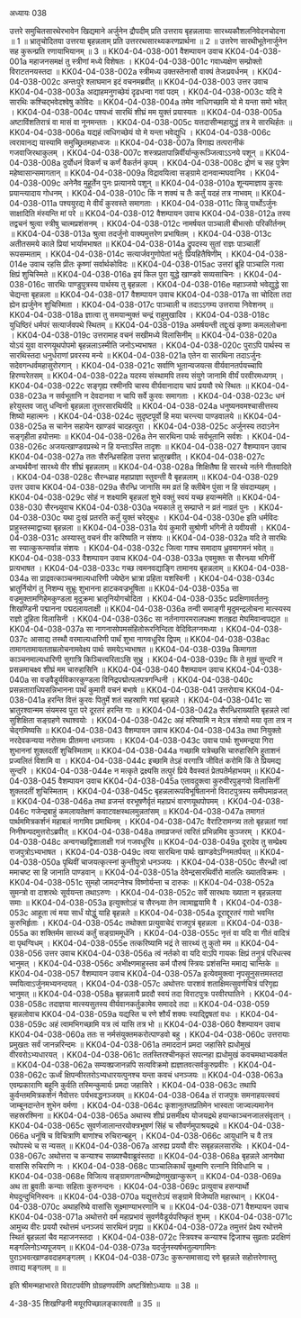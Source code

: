 अध्यायः 038

उत्तरे समुचितसारथेरभावेन खिद्यमाने अर्जुनेन द्रौपदीम् प्रति उत्तराय बृहन्नलायाः सारथ्यकौशलनिवेदनचोदना ॥ 1 ॥ भ्रातृचोदितया उत्तरया बृहन्नलाम् प्रति उत्तररथसारथ्यकरणप्रार्थना ॥ 2 ॥ उत्तरेण सारथीभूतेनार्जुनेन सह कुरून्प्रति रणायाभियानम् ॥ 3 ॥
KK04-04-038-001	वैशम्पायन उवाच 
KK04-04-038-001a	महाजनसमक्षं तु स्त्रीणां मध्ये विशेषतः ।
KK04-04-038-001c	गवाध्यक्षेण सम्प्रोक्तो विराटतनयस्तदा ॥ 
KK04-04-038-002a	स्त्रीमध्य उक्तस्तेनासौ वाक्यं तेजःप्रवर्धनम् ।
KK04-04-038-002c	अन्तःपुरे श्लाघमान इदं वचनमब्रवीत् ॥ 
KK04-04-038-003	उत्तर उवाच 
KK04-04-038-003a	अद्याहमनुगच्छेयं दृढधन्वा गवां पदम् ।
KK04-04-038-003c	यदि मे सारथिः कश्चिद्भवेदश्वेषु कोविदः ॥ 
KK04-04-038-004a	तमेव नाधिगच्छामि यो मे यन्ता समो भवेत् ।
KK04-04-038-004c	पश्यध्वं सारथिं शीघ्रं मम युक्तं प्रयास्यतः ॥ 
KK04-04-038-005a	अष्टाविंशतिरात्रं वा मासं वा नूनमन्ततः ।
KK04-04-038-005c	यत्तदासीन्महायुद्धं तत्र मे सारथिर्हतः ॥
KK04-04-038-006a	यद्यहं त्वधिगच्छेयं यो मे यन्ता भवेद्युधि ।
KK04-04-038-006c	त्वरावानद्य यास्यामि समुच्छ्रितमहाध्वजः ॥ 
KK04-04-038-007a	विगाह्य तत्परानीकं गजवाजिरथाकुलम् ।
KK04-04-038-007c	शस्त्रप्रतापान्निर्वीर्यान्कुरूञ्जित्वाऽऽनये पशून् ॥ 
KK04-04-038-008a	दुर्योधनं विकर्णं च कर्णं वैकर्तनं कृपम् ।
KK04-04-038-008c	द्रोणं च सह पुत्रेण महेष्वासान्समागतान् ॥
KK04-04-038-009a	विद्रावयित्वा सङ्ग्रामे दानवान्मघवानिव ।
KK04-04-038-009c	अनेनैव मुहूर्तेन पुनः प्रत्यानये पशून् ॥
KK04-04-038-010a	शून्यमाज्ञाय कुरवः प्रयान्त्यादाय गोधनम् ।
KK04-04-038-010c	किं न शक्यं च तैः कर्तुं यदहं तत्र नाभवम् ॥ 
KK04-04-038-011a	पश्ययुरद्य मे वीर्यं कुरवस्ते समागताः ।
KK04-04-038-011c	किन्नु पार्थोऽर्जुनः साक्षादिति मंस्यन्ति मां परे ॥ 
KK04-04-038-012	वैशम्पायन उवाच
KK04-04-038-012a	तस्य तद्वचनं श्रुत्वा स्त्रीषु चात्मप्रशंसनम् ।
KK04-04-038-012c	नामर्षयत पाञ्चाली बीभत्सोः परिकीर्तनम् ॥ 
KK04-04-038-013a	श्रुत्वा तदर्जुनो वाक्यमुत्तरेण प्रभाषितम् ।
KK04-04-038-013c	अतीतसमये काले प्रियां भार्यामभाषत ॥ 
KK04-04-038-014a	द्रुपदस्य सुतां राज्ञः पाञ्चालीं रूपसम्मताम् ।
KK04-04-038-014c	सत्यार्जवगुणोपेतां भर्तुः प्रियहितैषिणीम् ।
KK04-04-038-014e	उवाच रहसि प्रीतः कृष्णां सर्वार्थकोविदः ॥ 
KK04-04-038-015ac	उत्तरां ब्रूहि पाञ्चालि गत्वा क्षिप्रं शुचिस्मिते ॥ 
KK04-04-038-016a	इयं किल पुरा युद्धे खाण्डवे सव्यसाचिनः ।
KK04-04-038-016c	सारथिः पाण्डुपुत्रस्य पार्थस्य तु बृहन्नला ।
KK04-04-038-016e	महाञ्जयो भवेद्युद्धे सा चेद्यन्ता बृहन्नला ॥ 
KK04-04-038-017	वैशम्पायन उवाच 
KK04-04-038-017a	सा चोदिता तदा ह्येन ह्यर्जुनेन शुचिस्मिता ।
KK04-04-038-017c	पाञ्चाली च तदाऽऽगम्य उत्तराया निवेशनम् ॥ 
KK04-04-038-018a	ज्ञात्वा तु समयान्मुक्तं चन्द्रं राहुमुखादिव ।
KK04-04-038-018c	युधिष्ठिरं धर्मपरं सत्यार्जवपथे स्थितम् ॥ 
KK04-04-038-019a	अमर्षयन्ती तद्दुःखं कृष्णा कमललोचना ।
KK04-04-038-019c	उत्तरामाह वचनं सखीमध्ये विलासिनीम् ॥
KK04-04-038-020a	योऽयं युवा वारणयूथपोपमो बृहन्नलाऽस्मीति जनोऽभ्यभाषत ।
KK04-04-038-020c	पुराऽपि पार्थस्य स सारथिस्तदा धनुर्धराणां प्रवरस्य मन्ये ॥ 
KK04-04-038-021a	एतेन वा सारथिना तदाऽर्जुनः सदेवगन्धर्वमहासुरोरगान् ।
KK04-04-038-021c	सर्वाणि भूतान्यजयत्स वीर्यवानतर्पयच्चापि हिरण्यरेतसम् ॥ 
KK04-04-038-022a	यदस्य संस्थामपि तस्य संयुगे जानामि वीर्यं परवीरमध्यगम् ।
KK04-04-038-022c	सङ्गृह्य रश्मीनपि चास्य वीर्यवानादाय चापं प्रययौ रथे स्थितः ॥ 
KK04-04-038-023a	न सर्वभूतानि न देवदानवा न चापि सर्वे कुरवः समागताः ।
KK04-04-038-023c	धनं हरेयुस्तव जातु धन्विनो बृहन्नला तूत्तरसारथिर्यदि ॥ 
KK04-04-038-024a	धनुष्यनवमश्चासीत्तस्य शिष्यो महात्मनः ।
KK04-04-038-024c	सुदृष्टपूर्वो हि मया चरन्त्या पाण्डवालये ॥ 
KK04-04-038-025a	स चानेन सहायेन खाण्डवं चादहत्पुरा ।
KK04-04-038-025c	अर्जुनस्य तदाऽनेन सङ्गृहीता हयोत्तमाः ॥ 
KK04-04-038-026a	तेन सारथिना पार्थः सर्वभूतानि सर्वशः ।
KK04-04-038-026c	अजयत्खाण्डवप्रस्थे न हि यन्ताऽस्ति तादृशः ॥ 
KK04-04-038-027	वैशम्पायन उवाच 
KK04-04-038-027a	ततः सैरन्ध्रिसहिता उत्तरा भ्रातुरब्रवीत् ।
KK04-04-038-027c	अभ्यर्थयैनां सारथ्ये वीर शीघ्रं बृहन्नलाम् ॥ 
KK04-04-038-028a	शिक्षितैषा हि सारथ्ये नर्तने गीतवादिते ।
KK04-04-038-028c	सैरन्ध्य्राह महाप्राज्ञा स्तुवन्ती वै बृहन्नलाम् ॥ 
KK04-04-038-029	उत्तर उवाच 
KK04-04-038-029a	सैरन्ध्रि जानासि मम व्रतं हि क्लीबेन पुंसा न हि संवदाम्यहम् ।
KK04-04-038-029c	सोहं न शक्ष्यामि बृहन्नलां शुभे वक्तुं स्वयं यच्छ हयान्ममेति ॥
KK04-04-038-030	सैरन्ध्र्युवाच 
KK04-04-038-030a	भयकाले तु सम्प्राप्ते न व्रतं नाव्रतं पुनः ।
KK04-04-038-030c	यथा दुःखं प्रतरति कर्तुं युक्तं चरेद्बुधः ।
KK04-04-038-030e	इति धर्मविदः प्राहुस्तस्माद्वाच्या बृहन्नला ॥ 
KK04-04-038-031a	येयं कुमारी सुश्रोणी भगिनी ते यवीयसी ।
KK04-04-038-031c	अस्यास्तु वचनं वीर करिष्यति न संशयः ॥ 
KK04-04-038-032a	यदि ते सारथिः सा स्यात्कुरून्सर्वान्न संशयः ।
KK04-04-038-032c	जित्वा गाश्च समादाय ध्रुवमागमनं भवेत् ॥ 
KK04-04-038-033	वैशम्पायन उवाच 
KK04-04-038-033a	एवमुक्तः स सैरन्ध्र्या भगिनीं प्रत्यभाषत ।
KK04-04-038-033c	गच्छ त्वमनवद्याङ्गि तामानय बृहन्नलाम् ॥
KK04-04-038-034a	सा प्राद्रवत्काञ्चनमाल्यधारिणी ज्येष्ठेन भ्रात्रा प्रहिता यशस्विनी ।
KK04-04-038-034c	भ्रातुर्नियोगं तु निशम्य सुभ्रूः शुभानना हाटकवज्रभूषिता ॥ 
KK04-04-038-035a	सा वज्रमुक्तामणिहेमकुण्डला मृदुक्रमा भ्रातृनियोगचोदिता ।
KK04-04-038-035c	प्रदक्षिणावर्ततनुः शिखण्डिनी पद्मानना पद्मदलायताक्षी ॥ 
KK04-04-038-036a	तन्वी समाङ्गी मृदुमन्द्रलोचना मात्स्यस्य राज्ञो दुहिता विलासिनी ।
KK04-04-038-036c	सा नर्तनागारमरालपक्ष्मा शतह्रदा मेघमिवान्वपद्यत ॥ 
KK04-04-038-037a	सा नागनासोपमसंहितोरूरनिन्दिता वेदिविलग्नमध्या ।
KK04-04-038-037c	आसाद्य तस्थौ वरमाल्यधारिणी पार्थं शुभा नागवधूरिव द्विपम् ॥ 
KK04-04-038-038ac	तामागतामायतताम्रलोचनामवेक्ष्य पार्थः समयेऽभ्यभाषत ॥ 
KK04-04-038-039a	किमागता काञ्चनमाल्यधारिणी सुगात्रि किञ्चित्त्वरिताऽसि सुभ्रु ।
KK04-04-038-039c	किं ते मुखं सुन्दरि न प्रसन्नमाचक्ष्व शीघ्रं मम चारुहासिनि ॥ 
KK04-04-038-040	वैशम्पायन उवाच 
KK04-04-038-040a	सा वज्रवैडूर्यविकारकुण्डला विनिद्रपद्मोत्पलपत्रगन्धिनी ।
KK04-04-038-040c	प्रसन्नताराधिपसन्निभानना पार्थं कुमारी वचनं बभाषे ॥ 
KK04-04-038-041	उत्तरोवाच 
KK04-04-038-041a	हरन्ति वित्तं कुरवः पितुर्मे शतं सहस्राणि गवां बृहन्नले ।
KK04-04-038-041c	सा भ्रातुरश्वान्मम संयमस्व पुरा परे दूरतरं हरन्ति गाः ॥
KK04-04-038-042a	सैरन्ध्रिराख्याति बृहन्नले त्वां सुशिक्षिता सङ्ग्रहणे रथाश्वयोः ।
KK04-04-038-042c	अहं मरिष्यामि न मेऽत्र संशयो मया वृता तत्र न चेद्गमिष्यसि ॥ 
KK04-04-038-043	वैशम्पायन उवाच 
KK04-04-038-043a	तथा नियुक्तो नरदेवकन्यया नरोत्तमः प्रीतमना धनञ्जयः ।
KK04-04-038-043c	उवाच पार्थः शुभमन्द्रया गिरा शुभाननां शुक्लदतीं शुचिस्मिताम् ॥ 
KK04-04-038-044a	गच्छामि यत्रेच्छसि चारुहासिनि हुताशनं प्रज्वलितं विशामि वा ।
KK04-04-038-044c	इच्छामि तेऽहं वरगात्रि जीवितं करोमि किं ते प्रियमद्य सुन्दरि ।
KK04-04-038-044e	न मत्कृते द्रक्ष्यसि तत्पुरं प्रिये वैवस्वतं प्रेतपतेर्महाभयम् ॥ 
KK04-04-038-045	वैशम्पायन उवाच 
KK04-04-038-045a	एतावदुक्त्वा कुरुवीरपुङ्गवो विलासिनीं शुक्लदतीं शुचिस्मिताम् ।
KK04-04-038-045c	बृहन्नलारूपविभूषिताननो विराटपुत्रस्य समीपमाव्रजत् ॥ 
KK04-04-038-046a	तथा व्रजन्तं वरभूषणैर्वृतं महाप्रभं वारणयूथपोपमम् ।
KK04-04-038-046c	गजेन्द्रबाहुं कमलायतेक्षणं कवाटवक्षस्थलमुन्नतांसम् ॥
KK04-04-038-047a	तमागतं पार्थममित्रकर्शनं महाबलं नागमिव प्रमाथिनम् ।
KK04-04-038-047c	वैराटिरामन्त्र्य ततो बृहन्नलां गवां निनीषन्पदमुत्तरोऽब्रवीत् ॥ 
KK04-04-038-048a	तमाव्रजन्तं त्वरितं प्रभिन्नमिव कुञ्जरम् ।
KK04-04-038-048c	अन्वगच्छद्विशालाक्षी गजं गजवधूरिव ॥ 
KK04-04-038-049a	दूरादेव तु सम्प्रेक्ष्य राजपुत्रोऽभ्यभाषत ।
KK04-04-038-049c	त्वया सारथिना पार्थः खाण्डवेऽग्निमतर्पयत् ॥ 
KK04-04-038-050a	पृथिवीं चाजयत्कृत्स्नां कुन्तीपुत्रो धनञ्जयः ।
KK04-04-038-050c	सैरन्ध्री त्वां ममाचष्ट सा हि जानाति पाण्डवान् ॥ 
KK04-04-038-051a	देवेन्द्रसारथिर्वीरो मातलिः ख्यातविक्रमः ।
KK04-04-038-051c	सुमहो जामदग्नेश्च विष्णोर्यन्ता च दारुकः ॥ 
KK04-04-038-052a	सुमन्त्रो वा दाशरथेः सूर्ययन्ता तथाऽरुणः ।
KK04-04-038-052c	सर्वे सारथयः ख्याता न बृहन्नलया समाः ॥ 
KK04-04-038-053a	इत्युक्तोऽहं च सैरन्ध्र्या तेन त्वामाह्वयामि वै ।
KK04-04-038-053c	आहूता त्वं मया सार्धं योद्धुं याहि बृहन्नले ॥
KK04-04-038-054a	दूराद्दूरतरं गावो भवन्ति कुरुभिर्हृताः ।
KK04-04-038-054c	तथोक्ता प्रत्युवाचेदं राजपुत्रं बृहन्नला ॥ 
KK04-04-038-055a	का शक्तिर्मम सारथ्यं कर्तुं सङ्ग्राममूर्धनि ।
KK04-04-038-055c	नृत्तं वा यदि वा गीतं वादित्रं वा पृथग्विधम् ।
KK04-04-038-055e	तत्करिष्यामि भद्रं ते सारथ्यं तु कुतो मम ॥ 
KK04-04-038-056	उत्तर उवाच 
KK04-04-038-056a	त्वं नर्तको वा यदि वाऽपि गायकः क्षिप्रं तनुत्रं परिधत्स्व भानुमत् ।
KK04-04-038-056c	अभीक्ष्णमाहुस्तव कर्म पौरुषं स्त्रियः प्रशंसन्ति ममाद्य चान्तिके ॥ 
KK04-04-038-057	वैशम्पायन उवाच 
KK04-04-038-057a	इत्येवमुक्त्वा नृपसूनुसत्तमस्तदा स्मयित्वाऽर्जुनमभ्यनन्दयत् ।
KK04-04-038-057c	अथोत्तरः पारशवं शताक्षिमत्सुवर्णचित्रं परिगृह्य भानुमत् ॥ 
KK04-04-038-058a	बृहन्नलायै प्रददौ स्वयं तदा विराटपुत्रः परवीरघातिने ।
KK04-04-038-058c	तदाज्ञया मात्स्यसुतस्य वीर्यवानकर्तुकामेव समाददे तदा ॥ 
KK04-04-038-059	बृहन्नलोवाच 
KK04-04-038-059a	यद्यस्ति च रणे शौर्यं शक्यः स्याद्द्विषतां वधः ।
KK04-04-038-059c	अहं त्वामभिगच्छामि यत्र त्वं यासि तत्र भो ॥
KK04-04-038-060	वैशम्पायन उवाच 
KK04-04-038-060a	ततः स नर्मसंयुक्तमकरोत्पाण्डवो बहु ।
KK04-04-038-060c	उत्तरायाः प्रमुखतः सर्वं जानन्नरिन्दमः ॥
KK04-04-038-061a	तमाददानं प्रमदा जहासिरे ह्यधोमुखं वीरवरोऽभ्यधारयत् ।
KK04-04-038-061c	ततस्तिरश्चीनकृतं सपत्नहा ह्यधोमुखं कवचमथाभ्यकर्षत ॥ 
KK04-04-038-062a	सम्यक्प्रजानन्नपि सत्यविक्रमो ह्यज्ञातवत्सर्वकुरुप्रवीरः ।
KK04-04-038-062c	ऊर्ध्वं क्षिपन्वीरतरोऽभ्यधारयत्पुनश्च यन्ता कवचं धनञ्जयः ॥ 
KK04-04-038-063a	एवम्प्रकाराणि बहूनि कुर्वति तस्मिन्कुमार्यः प्रमदा जहासिरे ।
KK04-04-038-063c	तथापि कुर्वन्तममित्रकर्शनं नैवोत्तरः पर्यभवद्धनञ्जयम् ॥
KK04-04-038-064a	तं राजपुत्रः समनाहयत्स्वयं जाम्बूनदान्तेन शुभेन वर्मणा ।
KK04-04-038-064c	कृशानुतप्तप्रतिमेन भास्वता जाज्वल्यमानेन सहस्ररश्मिना ॥ 
KK04-04-038-065a	अथास्य शीघ्रं प्रसमीक्ष्य योजयद्रथे हयान्काञ्चनजालसंवृतान् ।
KK04-04-038-065c	सुवर्णजालान्तरयोक्त्रभूषणं सिंहं च सौवर्णमुपाश्रयद्रथे ॥ 
KK04-04-038-066a	धनूंषि च विचित्राणि बाणांश्च रुचिरान्बहून् ।
KK04-04-038-066c	आयुधानि च वै तत्र रथोपस्थे च स न्यसत् ॥ 
KK04-04-038-067a	आरुह्य प्रययौ वीरः सबृहन्नलसारथिः ।
KK04-04-038-067c	अथोत्तरा च कन्याश्च सख्यश्चैवाब्रुवंस्तदा ॥ 
KK04-04-038-068a	बृहन्नले आनयेथा वासांसि रुचिराणि नः ।
KK04-04-038-068c	पाञ्चालिकार्थं सूक्ष्माणि रत्नानि विविधानि च ।
KK04-04-038-068e	विजित्य सङ्ग्रामगतान्भीष्मद्रोणमुखान्कुरून् ॥ 
KK04-04-038-069a	अथ ता ब्रुवतीः कन्याः सहिताः कुरुनन्दनः ।
KK04-04-038-069c	प्रत्युवाच हसन्पार्थो मेघदुन्दुभिनिस्वनः ॥ 
KK04-04-038-070a	यद्युत्तरोऽयं सङ्ग्रामे विजेष्यति महारथान् ।
KK04-04-038-070c	अथाहरिष्ये वासांसि सूक्ष्माण्याभरणानि च ॥ 
KK04-04-038-071	वैशम्पायन उवाच 
KK04-04-038-071a	अथोत्तरो वर्म महाप्रभावं सुवर्णवैडूर्यपरिष्कृतं शुभम् ।
KK04-04-038-071c	आमुच्य वीरः प्रययौ रथोत्तमं धनञ्जयं सारथिनं प्रगृह्य ॥ 
KK04-04-038-072a	तमुत्तरं प्रेक्ष्य रथोत्तमे स्थितं बृहन्नलां चैव महाजनस्तदा ।
KK04-04-038-072c	स्त्रियश्च कन्याश्च द्विजाश्च सुव्रताः प्रदक्षिणं मङ्गलिनोऽभ्यपूजयन् ॥ 
KK04-04-038-073a	यदर्जुनस्यर्षभतुल्यगामिनः पुराऽभवत्खाण्डवदाहमङ्गलम् ।
KK04-04-038-073c	कुरून्समासाद्य रणे बृहन्नले सहोत्तरेणास्तु तवाद्य मङ्गलम् ॥ ॥

इति श्रीमन्महाभारते विराटपर्वणि ग्रोग्रहणपर्वणि अष्टत्रिंशोऽध्यायः ॥ 38 ॥

4-38-35 शिखण्डिनी मयूरपिच्छालङ्कारवती ॥ 35 ॥
